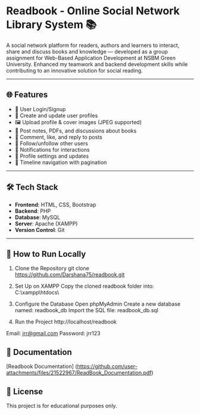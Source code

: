 # Readbook - Online Social Network Library System 📚

A social network platform for readers, authors and learners to interact, share and discuss books and knowledge — developed as a group assignment for Web-Based Application Development at NSBM Green University. Enhanced my teamwork and backend development skills while contributing to an innovative solution for social reading.

---

## 🌐 Features

- 🔐 User Login/Signup
- 👤 Create and update user profiles
- 🖼️ Upload profile & cover images (JPEG supported)
- 📖 Post notes, PDFs, and discussions about books
- 💬 Comment, like, and reply to posts
- 👥 Follow/unfollow other users
- 🔔 Notifications for interactions
- 📄 Profile settings and updates
- 🧭 Timeline navigation with pagination

---

## 🛠️ Tech Stack

- **Frontend**: HTML, CSS, Bootstrap
- **Backend**: PHP
- **Database**: MySQL
- **Server**: Apache (XAMPP)
- **Version Control**: Git

---

## 🚀 How to Run Locally

1. Clone the Repository
git clone https://github.com/Darshana75/readbook.git

2. Set Up on XAMPP
Copy the cloned readbook folder into:
C:\xampp\htdocs\

3. Configure the Database
Open phpMyAdmin
Create a new database named: readbook_db
Import the SQL file: readbook_db.sql

4. Run the Project
http://localhost/readbook

Email: jrr@gmail.com
Password: jrr123

## 📖 Documentation
[Readbook Documentation] (https://github.com/user-attachments/files/21522967/ReadBook_Documentation.pdf)

## 📄 License
This project is for educational purposes only.
